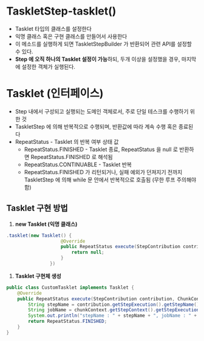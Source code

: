 # TaskletStep-tasklet()

- Tasklet 타입의 클래스를 설정한다
- 익명 클래스 혹은 구현 클래스를 만들어서 사용한다
- 이 메소드를 실행하게 되면 TaskletStepBuilder 가 반환되어 관련 API를 설정할 수 있다.
- **Step 에 오직 하나의 Tasklet 설정이 가능**하되, 두개 이상을 설정했을 경우, 마지막에 설정한 객체가 실행된다.

# Tasklet (인터페이스)

- Step 내에서 구성되고 실행되는 도메인 객체로서, 주로 단일 테스크를 수행하기 위한 것
- TaskletStep 에 의해 반복적으로 수행되며, 반환값에 따라 계속 수행 혹은 종료된다
- RepeatStatus - Tasklet 의 반복 여부 상태 값
  - RepeatStatus.FINISHED - Tasklet 종료, RepeatStatus 을 null 로 반환하면 RepeatStatus.FINISHED 로 해석됨
  - RepeatStatus.CONTINUABLE - Tasklet 반복
  - RepeatStatus.FINISHED 가 리턴되거나, 실패 예외가 던져지기 전까지 TaskletStep 에 의해 while 문 안에서 반복적으로 호출됨 (무한 루프 주의해야함)

## Tasklet 구현 방법

1. **new Tasklet (익명 클래스)**

```java
.tasklet(new Tasklet() {
                    @Override
                    public RepeatStatus execute(StepContribution contribution, ChunkContext chunkContext) throws Exception {
                        return null;
                    }
                })
```

1. **Tasklet 구현체 생성**

```java
public class CustomTasklet implements Tasklet {
    @Override
    public RepeatStatus execute(StepContribution contribution, ChunkContext chunkContext) throws Exception {
        String stepName = contribution.getStepExecution().getStepName();
        String jobName = chunkContext.getStepContext().getStepExecution().getJobExecution().getJobInstance().getJobName();
        System.out.println("stepName : " + stepName + ", jobName : " + jobName);
        return RepeatStatus.FINISHED;
    }
}
```